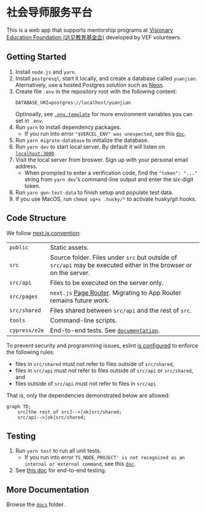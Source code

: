 # 社会导师服务平台

This is a web app that supports mentorship programs at [Visionary Education
Foundation (远见教育基金会)](http://yuanjian.org) developed by VEF volunteers.

## Getting Started

1. Install `node.js` and `yarn`.
1. Install `postgresql`, start it locally, and create a database called `yuanjian`. Aternatively, use a hosted Postgres solution such as [Neon](http://neon.tech).
1. Create file `.env` in the repository root with the following content:
   ```
   DATABASE_URI=postgres://localhost/yuanjian
   ```
   Optinoally, see [`.env.template`](.env.template) for more environment
   variables you can set in `.env`.
1. Run `yarn` to install dependency packages.
   - If you run into error `"$VERCEL_ENV" was unexpected`, see this [`doc`](./docs/package.json.md).
1. Run `yarn migrate-database` to initialize the database.
1. Run `yarn dev` to start local server. By default it will listen on [`localhost:3000`](http://localhost:3000).
1. Visit the local server from broswer. Sign up with your personal email address.
   - When prompted to enter a verification code, find the `"token": "..."` string from `yarn dev`'s command-line output and enter the six-digit token.
1. Run `yarn gen-test-data` to finish setup and populate test data.
1. If you use MacOS, run `chmod ug+x .husky/*` to activate husky/git hooks.

## Code Structure

We follow [next.js convention](https://nextjs.org/docs/getting-started/project-structure#top-level-folders):

|  |  |
|---|---|
| `public` | Static assets. |
| `src` | Source folder. Files under `src` but outside of `src/api` may be executed either in the browser or on the server. |
| `src/api` | Files to be executed on the server only. |
| `src/pages` | `next.js` [Page Router](https://nextjs.org/docs/pages/building-your-application/routing). Migrating to App Router remains future work. |
| `src/shared` | Files shared between `src/api` and the rest of `src`. |
| `tools` | Command-line scripts. |
| `cypress/e2e` | End-to-end tests. See [`documentation`](cypress/README.md). |

To prevent security and programming issues, eslint [is configured](./.eslintrc.json) to enforce the following rules:

* files in `src/shared` must not refer to files outside of `src/shared`,
* files in `src/api` must not refer to files outside of `src/api` or `src/shared`, and
* files outside of `src/api` must not refer to files in `src/api`

That is, only the dependencies demonstrated below are allowed:

```mermaid
graph TD;
    src[the rest of src]-->|ok|src/shared;
    src/api-->|ok|src/shared;
```

## Testing

1. Run `yarn test` to run all unit tests.
   - If you run into error `TS_NODE_PROJECT' is not recognized as an internal or external command`, see this [`doc`](./docs/package.json.md).
1. See [this doc](./cypress/README.md) for end-to-end testing.

## More Documentation

Browse the [`docs`](./docs/) folder.
